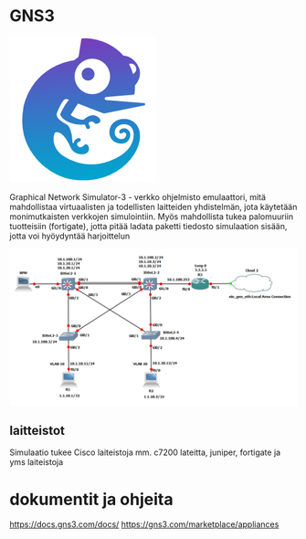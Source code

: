 # GNS3

![Alt text](images/2739187_GNS-logo.png)

Graphical Network Simulator-3 - verkko ohjelmisto emulaattori, mitä mahdollistaa virtuaalisten ja todellisten laitteiden yhdistelmän, jota käytetään monimutkaisten verkkojen simulointiin. Myös mahdollista tukea palomuuriin tuotteisiin (fortigate), jotta pitää ladata paketti tiedosto simulaation sisään, jotta voi hyöydyntää harjoittelun

![Alt text](images/GNS3-network-1.jpg)

## laitteistot

Simulaatio tukee Cisco laiteistoja mm. c7200 lateitta,  juniper, fortigate ja yms laiteistoja



# dokumentit ja ohjeita

https://docs.gns3.com/docs/
https://gns3.com/marketplace/appliances